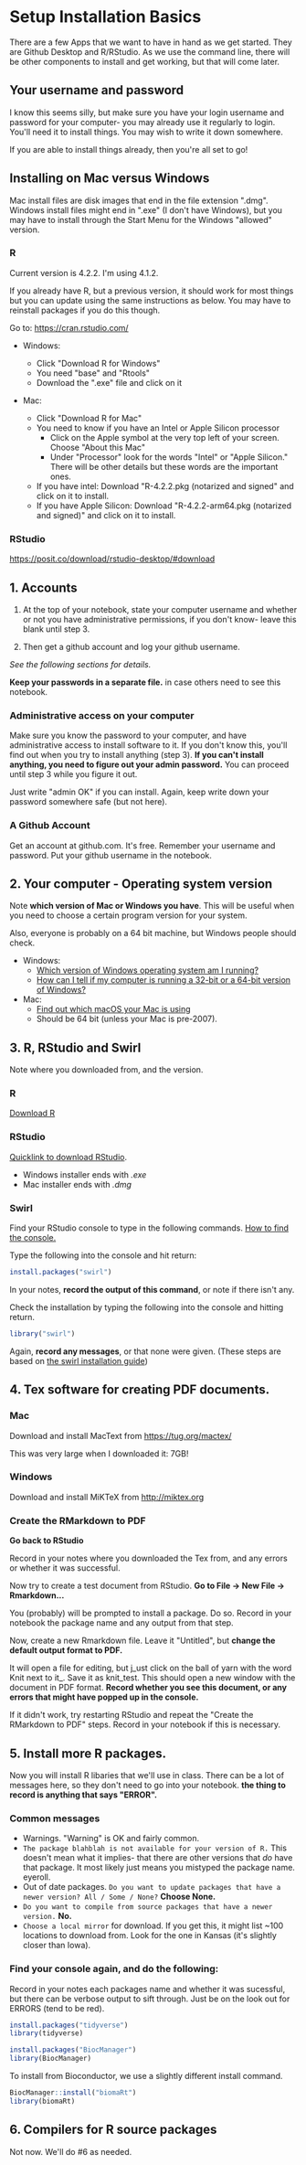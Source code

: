 # Setup Installation Basics

There are a few Apps that we want to have in hand as we get started. They are Github Desktop and R/RStudio.  As we use the command line, there will be other components to install and get working, but that will come later.

## Your username and password

I know this seems silly, but make sure you have your login username and password for your computer- you may already use it regularly to login. You'll need it to install things.  You may wish to write it down somewhere.

If you are able to install things already, then you're all set to go!

## Installing on Mac versus Windows

Mac install files are disk images that end in the file extension ".dmg". Windows install files might end in ".exe" (I don't have Windows), but you may have to install through the Start Menu for the Windows "allowed" version.

### R

Current version is 4.2.2. I'm using 4.1.2. 

If you already have R, but a previous version, it should work for most things but you can update using the same instructions as below. You may have to reinstall packages if you do this though.


Go to: https://cran.rstudio.com/ 

* Windows: 
  * Click "Download R for Windows"
  * You need "base" and "Rtools"
  * Download the ".exe" file and click on it
  
* Mac:
  * Click "Download R for Mac"
  * You need to know if you have an Intel or Apple Silicon processor
    * Click on the Apple symbol at the very top left of your screen. Choose "About this Mac"
    * Under "Processor" look for the words "Intel" or "Apple Silicon." There will be other details but these words are the important ones.
  * If you have intel: Download "R-4.2.2.pkg (notarized and signed" and click on it to install.
  * If you have Apple Silicon: Download "R-4.2.2-arm64.pkg (notarized and signed)" and click on it to install.

### RStudio

https://posit.co/download/rstudio-desktop/#download


## 1. Accounts 

1. At the top of your notebook, state your computer username and whether or not you have administrative permissions, if you don't know- leave this blank until step 3.

2. Then get a github account and log your github username. 

_See the following sections for details._

**Keep your passwords in a separate file.** in case others need to see this notebook.

### Administrative access on your computer

Make sure you know the password to your computer, and have administrative access to install software to it. If you don't know this, you'll find out when you try to install anything (step 3). **If you can't install anything, you need to figure out your admin password.** You can proceed until step 3 while you figure it out.

Just write "admin OK" if you can install. Again, keep write down your password somewhere safe (but not here).

### A Github Account

Get an account at github.com. It's free. Remember your username and password. Put your github username in the notebook.

## 2. Your computer - Operating system version

Note **which version of Mac or Windows you have**. This will be useful when you need to choose a certain program version for your system.

Also, everyone is probably on a 64 bit machine, but Windows people should check.

* Windows: 
  * [Which version of Windows operating system am I running?](https://support.microsoft.com/en-us/windows/which-version-of-windows-operating-system-am-i-running-628bec99-476a-2c13-5296-9dd081cdd808)
  * [How can I tell if my computer is running a 32-bit or a 64-bit version of Windows?](https://support.microsoft.com/en-us/windows/32-bit-and-64-bit-windows-frequently-asked-questions-c6ca9541-8dce-4d48-0415-94a3faa2e13d)
* Mac: 
  * [Find out which macOS your Mac is using](https://support.apple.com/en-us/HT201260)
  * Should be 64 bit (unless your Mac is pre-2007).

## 3. R, RStudio and Swirl

Note where you downloaded from, and the version. 

### R
[Download R](https://cran.rstudio.com/)

### RStudio
[Quicklink to download RStudio](https://www.rstudio.com/products/rstudio/download/#download).
* Windows installer ends with *.exe*
* Mac installer ends with *.dmg*

### Swirl

Find your RStudio console to type in the following commands. [How to find the console.](https://www.google.com/search?q=rstudio+where+is+the+console&oq=rstudio+where+is+the+console)

Type the following into the console and hit return:
```r
install.packages("swirl")
```
In your notes, **record the output of this command**, or note if there isn't any.

Check the installation by typing the following into the console and hitting return.
```r
library("swirl")
```

Again, **record any messages**, or that none were given.
(These steps are based on [the swirl installation guide](https://swirlstats.com/students.html))

## 4. Tex software for creating PDF documents.

### Mac

Download and install MacText from https://tug.org/mactex/

This was very large when I downloaded it: 7GB!


### Windows

Download and install MiKTeX from http://miktex.org

### Create the RMarkdown to PDF

**Go back to RStudio**

Record in your notes where you downloaded the Tex from, and any errors or whether it was successful.

Now try to create a test document from RStudio. **Go to File -> New File -> Rmarkdown...**

You (probably) will be prompted to install a package. Do so. Record in your notebook the package name and any output from that step. 

Now, create a new Rmarkdown file. Leave it "Untitled", but **change the default output format to PDF.** 

It will open a file for editing, but j_ust click on the ball of yarn with the word Knit next to it_. Save it as knit_test. This should open a new window with the document in PDF format. **Record whether you see this document, or any errors that might have popped up in the console.**

If it didn't work, try restarting RStudio and repeat the "Create the RMarkdown to PDF" steps. Record in your notebook if this is necessary.

## 5. Install more R packages.

Now you will install R libaries that we'll use in class. There can be a lot of messages here, so they don't need to go into your notebook. **the thing to record is anything that says "ERROR".** 

### Common messages
 * Warnings. "Warning" is OK and fairly common.
 * `The package blahblah is not available for your version of R.` This doesn't mean what it implies- that there are other versions that _do_ have that package. It most likely just means you mistyped the package name. eyeroll.
 * Out of date packages. `Do you want to update packages that have a newer version? All / Some / None?` **Choose None.**
 * `Do you want to compile from source packages that have a newer version.` **No.**
 * `Choose a local mirror` for download. If you get this, it might list ~100 locations to download from. Look for the one in Kansas (it's slightly closer than Iowa). 


### Find your console again, and do the following:

Record in your notes each packages name and whether it was sucessful, but there can be verbose output to sift through. Just be on the look out for ERRORS (tend to be red).

```r
install.packages("tidyverse")
library(tidyverse)
```

```r
install.packages("BiocManager")
library(BiocManager)
```

To install from Bioconductor, we use a slightly different install command.

```r
BiocManager::install("biomaRt")
library(biomaRt)
```



## 6. Compilers for R source packages

Not now. We'll do #6 as needed.
